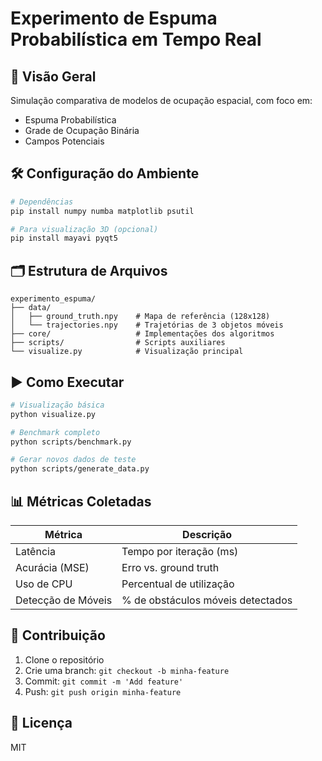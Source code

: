 # Experimento de Espuma Probabilística em Tempo Real

## 📌 Visão Geral
Simulação comparativa de modelos de ocupação espacial, com foco em:
- Espuma Probabilística
- Grade de Ocupação Binária
- Campos Potenciais

## 🛠️ Configuração do Ambiente
```bash
# Dependências
pip install numpy numba matplotlib psutil

# Para visualização 3D (opcional)
pip install mayavi pyqt5
```

## 🗂️ Estrutura de Arquivos
```
experimento_espuma/
├── data/
│   ├── ground_truth.npy    # Mapa de referência (128x128)
│   └── trajectories.npy    # Trajetórias de 3 objetos móveis
├── core/                   # Implementações dos algoritmos
├── scripts/                # Scripts auxiliares
└── visualize.py            # Visualização principal
```

## ▶️ Como Executar
```bash
# Visualização básica
python visualize.py

# Benchmark completo
python scripts/benchmark.py

# Gerar novos dados de teste
python scripts/generate_data.py
```

## 📊 Métricas Coletadas
| Métrica               | Descrição                          |
|-----------------------|-----------------------------------|
| Latência              | Tempo por iteração (ms)           |
| Acurácia (MSE)        | Erro vs. ground truth             |
| Uso de CPU            | Percentual de utilização          |
| Detecção de Móveis    | % de obstáculos móveis detectados |

## 🤝 Contribuição
1. Clone o repositório
2. Crie uma branch: `git checkout -b minha-feature`
3. Commit: `git commit -m 'Add feature'`
4. Push: `git push origin minha-feature`

## 📜 Licença
MIT